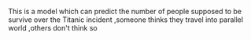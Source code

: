 This is a model which can predict the number of people supposed to be survive over the Titanic incident ,someone thinks they travel into parallel world ,others don't think so